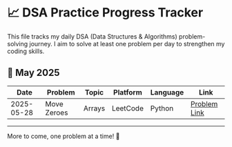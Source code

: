 # 📈 DSA Practice Progress Tracker

This file tracks my daily DSA (Data Structures & Algorithms) problem-solving journey. I aim to solve at least one problem per day to strengthen my coding skills.

## 📅 May 2025

| Date       | Problem                | Topic  | Platform | Language   | Link                                                                 |
|------------|------------------------|--------|----------|------------|----------------------------------------------------------------------|
| 2025-05-28 | Move Zeroes            | Arrays | LeetCode | Python | [Problem Link](https://leetcode.com/problems/move-zeroes/description/) |

---

More to come, one problem at a time! 💪
